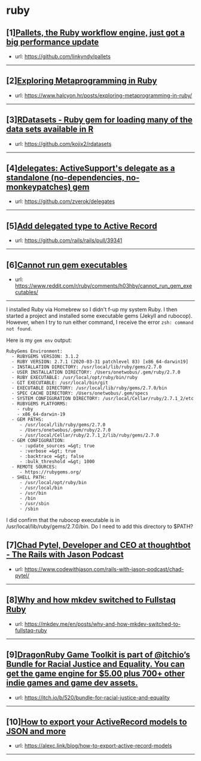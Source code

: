 # ruby
## [1][Pallets, the Ruby workflow engine, just got a big performance update](https://www.reddit.com/r/ruby/comments/h05vh5/pallets_the_ruby_workflow_engine_just_got_a_big/)
- url: https://github.com/linkyndy/pallets
---

## [2][Exploring Metaprogramming in Ruby](https://www.reddit.com/r/ruby/comments/gzsf5y/exploring_metaprogramming_in_ruby/)
- url: https://www.halcyon.hr/posts/exploring-metaprogramming-in-ruby/
---

## [3][RDatasets - Ruby gem for loading many of the data sets available in R](https://www.reddit.com/r/ruby/comments/h07ro8/rdatasets_ruby_gem_for_loading_many_of_the_data/)
- url: https://github.com/kojix2/rdatasets
---

## [4][delegates: ActiveSupport's delegate as a standalone (no-dependencies, no-monkeypatches) gem](https://www.reddit.com/r/ruby/comments/gzsl8y/delegates_activesupports_delegate_as_a_standalone/)
- url: https://github.com/zverok/delegates
---

## [5][Add delegated type to Active Record](https://www.reddit.com/r/ruby/comments/gzkijl/add_delegated_type_to_active_record/)
- url: https://github.com/rails/rails/pull/39341
---

## [6][Cannot run gem executables](https://www.reddit.com/r/ruby/comments/h03hby/cannot_run_gem_executables/)
- url: https://www.reddit.com/r/ruby/comments/h03hby/cannot_run_gem_executables/
---
I installed Ruby via Homebrew so I didn't f-up my system Ruby. I then started a project and installed some executable gems (Jekyll and rubocop). However, when I try to run either command, I receive the error `zsh: command not found`.

Here is my `gem env` output:
```
RubyGems Environment:
  - RUBYGEMS VERSION: 3.1.2
  - RUBY VERSION: 2.7.1 (2020-03-31 patchlevel 83) [x86_64-darwin19]
  - INSTALLATION DIRECTORY: /usr/local/lib/ruby/gems/2.7.0
  - USER INSTALLATION DIRECTORY: /Users/onetwobus/.gem/ruby/2.7.0
  - RUBY EXECUTABLE: /usr/local/opt/ruby/bin/ruby
  - GIT EXECUTABLE: /usr/local/bin/git
  - EXECUTABLE DIRECTORY: /usr/local/lib/ruby/gems/2.7.0/bin
  - SPEC CACHE DIRECTORY: /Users/onetwobus/.gem/specs
  - SYSTEM CONFIGURATION DIRECTORY: /usr/local/Cellar/ruby/2.7.1_2/etc
  - RUBYGEMS PLATFORMS:
    - ruby
    - x86_64-darwin-19
  - GEM PATHS:
     - /usr/local/lib/ruby/gems/2.7.0
     - /Users/onetwobus/.gem/ruby/2.7.0
     - /usr/local/Cellar/ruby/2.7.1_2/lib/ruby/gems/2.7.0
  - GEM CONFIGURATION:
     - :update_sources =&gt; true
     - :verbose =&gt; true
     - :backtrace =&gt; false
     - :bulk_threshold =&gt; 1000
  - REMOTE SOURCES:
     - https://rubygems.org/
  - SHELL PATH:
     - /usr/local/opt/ruby/bin
     - /usr/local/bin
     - /usr/bin
     - /bin
     - /usr/sbin
     - /sbin
```

I did confirm that the rubocop executable is in /usr/local/lib/ruby/gems/2.7.0/bin. Do I need to add this directory to $PATH?
## [7][Chad Pytel, Developer and CEO at thoughtbot - The Rails with Jason Podcast](https://www.reddit.com/r/ruby/comments/gzlf0g/chad_pytel_developer_and_ceo_at_thoughtbot_the/)
- url: https://www.codewithjason.com/rails-with-jason-podcast/chad-pytel/
---

## [8][Why and how mkdev switched to Fullstaq Ruby](https://www.reddit.com/r/ruby/comments/gzk39n/why_and_how_mkdev_switched_to_fullstaq_ruby/)
- url: https://mkdev.me/en/posts/why-and-how-mkdev-switched-to-fullstaq-ruby
---

## [9][DragonRuby Game Toolkit is part of @itchio’s Bundle for Racial Justice and Equality. You can get the game engine for $5.00 plus 700+ other indie games and game dev assets.](https://www.reddit.com/r/ruby/comments/gzanb3/dragonruby_game_toolkit_is_part_of_itchios_bundle/)
- url: https://itch.io/b/520/bundle-for-racial-justice-and-equality
---

## [10][How to export your ActiveRecord models to JSON and more](https://www.reddit.com/r/ruby/comments/gznofx/how_to_export_your_activerecord_models_to_json/)
- url: https://alexc.link/blog/how-to-export-active-record-models
---

